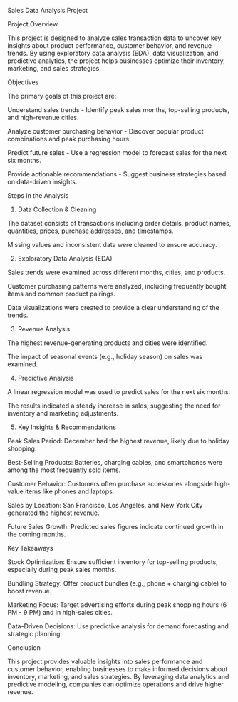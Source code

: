 Sales Data Analysis Project

Project Overview

This project is designed to analyze sales transaction data to uncover key insights about product performance, customer behavior, and revenue trends. By using exploratory data analysis (EDA), data visualization, and predictive analytics, the project helps businesses optimize their inventory, marketing, and sales strategies.

Objectives

The primary goals of this project are:

Understand sales trends - Identify peak sales months, top-selling products, and high-revenue cities.

Analyze customer purchasing behavior - Discover popular product combinations and peak purchasing hours.

Predict future sales - Use a regression model to forecast sales for the next six months.

Provide actionable recommendations - Suggest business strategies based on data-driven insights.

Steps in the Analysis

1. Data Collection & Cleaning

The dataset consists of transactions including order details, product names, quantities, prices, purchase addresses, and timestamps.

Missing values and inconsistent data were cleaned to ensure accuracy.

2. Exploratory Data Analysis (EDA)

Sales trends were examined across different months, cities, and products.

Customer purchasing patterns were analyzed, including frequently bought items and common product pairings.

Data visualizations were created to provide a clear understanding of the trends.

3. Revenue Analysis

The highest revenue-generating products and cities were identified.

The impact of seasonal events (e.g., holiday season) on sales was examined.

4. Predictive Analysis

A linear regression model was used to predict sales for the next six months.

The results indicated a steady increase in sales, suggesting the need for inventory and marketing adjustments.

5. Key Insights & Recommendations

Peak Sales Period: December had the highest revenue, likely due to holiday shopping.

Best-Selling Products: Batteries, charging cables, and smartphones were among the most frequently sold items.

Customer Behavior: Customers often purchase accessories alongside high-value items like phones and laptops.

Sales by Location: San Francisco, Los Angeles, and New York City generated the highest revenue.

Future Sales Growth: Predicted sales figures indicate continued growth in the coming months.

Key Takeaways

Stock Optimization: Ensure sufficient inventory for top-selling products, especially during peak sales months.

Bundling Strategy: Offer product bundles (e.g., phone + charging cable) to boost revenue.

Marketing Focus: Target advertising efforts during peak shopping hours (6 PM - 9 PM) and in high-sales cities.

Data-Driven Decisions: Use predictive analysis for demand forecasting and strategic planning.

Conclusion

This project provides valuable insights into sales performance and customer behavior, enabling businesses to make informed decisions about inventory, marketing, and sales strategies. By leveraging data analytics and predictive modeling, companies can optimize operations and drive higher revenue.
